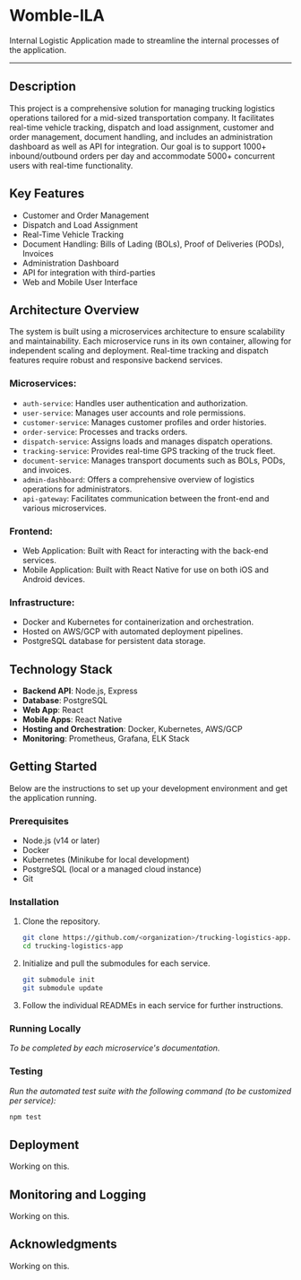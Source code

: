 # Womble-ILA
Internal Logistic Application made to streamline the internal processes of the application.

---

## Description

This project is a comprehensive solution for managing trucking logistics operations tailored for a mid-sized transportation company. It facilitates real-time vehicle tracking, dispatch and load assignment, customer and order management, document handling, and includes an administration dashboard as well as API for integration. Our goal is to support 1000+ inbound/outbound orders per day and accommodate 5000+ concurrent users with real-time functionality.

## Key Features

- Customer and Order Management
- Dispatch and Load Assignment
- Real-Time Vehicle Tracking
- Document Handling: Bills of Lading (BOLs), Proof of Deliveries (PODs), Invoices
- Administration Dashboard
- API for integration with third-parties
- Web and Mobile User Interface

## Architecture Overview

The system is built using a microservices architecture to ensure scalability and maintainability. Each microservice runs in its own container, allowing for independent scaling and deployment. Real-time tracking and dispatch features require robust and responsive backend services.

### Microservices:

- `auth-service`: Handles user authentication and authorization.
- `user-service`: Manages user accounts and role permissions.
- `customer-service`: Manages customer profiles and order histories.
- `order-service`: Processes and tracks orders.
- `dispatch-service`: Assigns loads and manages dispatch operations.
- `tracking-service`: Provides real-time GPS tracking of the truck fleet.
- `document-service`: Manages transport documents such as BOLs, PODs, and invoices.
- `admin-dashboard`: Offers a comprehensive overview of logistics operations for administrators.
- `api-gateway`: Facilitates communication between the front-end and various microservices.

### Frontend:

- Web Application: Built with React for interacting with the back-end services.
- Mobile Application: Built with React Native for use on both iOS and Android devices.

### Infrastructure:

- Docker and Kubernetes for containerization and orchestration.
- Hosted on AWS/GCP with automated deployment pipelines.
- PostgreSQL database for persistent data storage.

## Technology Stack

- **Backend API**: Node.js, Express
- **Database**: PostgreSQL
- **Web App**: React
- **Mobile Apps**: React Native
- **Hosting and Orchestration**: Docker, Kubernetes, AWS/GCP
- **Monitoring**: Prometheus, Grafana, ELK Stack

## Getting Started

Below are the instructions to set up your development environment and get the application running.

### Prerequisites

- Node.js (v14 or later)
- Docker
- Kubernetes (Minikube for local development)
- PostgreSQL (local or a managed cloud instance)
- Git

### Installation

1. Clone the repository.
   ```sh
   git clone https://github.com/<organization>/trucking-logistics-app.git
   cd trucking-logistics-app
   ```
2. Initialize and pull the submodules for each service.
   ```sh
   git submodule init
   git submodule update
   ```
3. Follow the individual READMEs in each service for further instructions.

### Running Locally

_To be completed by each microservice's documentation._

### Testing

_Run the automated test suite with the following command (to be customized per service):_

```sh
npm test
```

## Deployment

Working on this.

## Monitoring and Logging

Working on this.

## Acknowledgments

Working on this.


